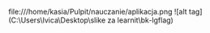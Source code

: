 file:///home/kasia/Pulpit/nauczanie/aplikacja.png
![alt tag](C:\Users\Ivica\Desktop\slike za learnit\bk-lgflag)
